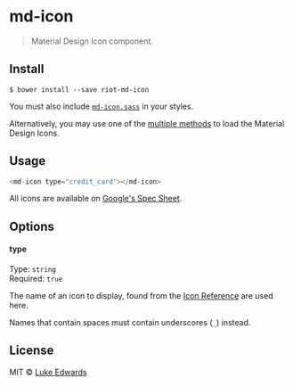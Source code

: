 # md-icon

> Material Design Icon component.


## Install

```
$ bower install --save riot-md-icon
```

You must also include [`md-icon.sass`](md-icon.sass) in your styles.

Alternatively, you may use one of the [multiple methods](http://google.github.io/material-design-icons/#icon-font-for-the-web) to load the Material Design Icons.


## Usage

```js
<md-icon type="credit_card"></md-icon>
```

All icons are available on [Google's Spec Sheet](https://design.google.com/icons). 

## Options

#### type

Type: `string`<br>
Required: `true`

The name of an icon to display, found from the [Icon Reference](https://design.google.com/icons) are used here.

Names that contain spaces must contain underscores (`_`) instead.


## License

MIT © [Luke Edwards](https://github.com/lukeed)

